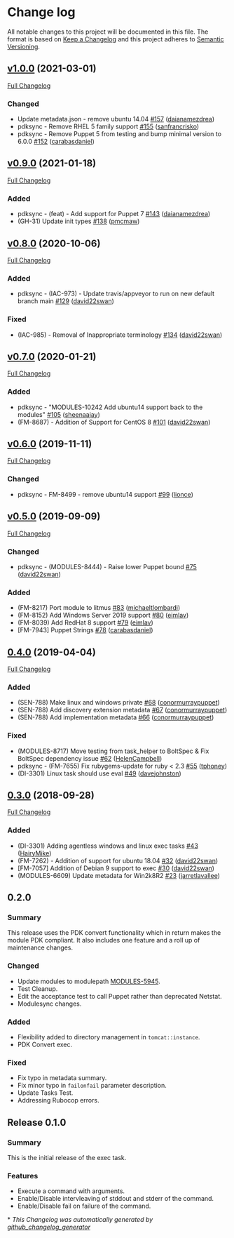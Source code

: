 # Change log

All notable changes to this project will be documented in this file. The format is based on [Keep a Changelog](http://keepachangelog.com/en/1.0.0/) and this project adheres to [Semantic Versioning](http://semver.org).

## [v1.0.0](https://github.com/puppetlabs/puppetlabs-exec/tree/v1.0.0) (2021-03-01)

[Full Changelog](https://github.com/puppetlabs/puppetlabs-exec/compare/v0.9.0...v1.0.0)

### Changed

- Update metadata.json - remove ubuntu 14.04 [\#157](https://github.com/puppetlabs/puppetlabs-exec/pull/157) ([daianamezdrea](https://github.com/daianamezdrea))
- pdksync -  Remove RHEL 5 family support [\#155](https://github.com/puppetlabs/puppetlabs-exec/pull/155) ([sanfrancrisko](https://github.com/sanfrancrisko))
- pdksync - Remove Puppet 5 from testing and bump minimal version to 6.0.0 [\#152](https://github.com/puppetlabs/puppetlabs-exec/pull/152) ([carabasdaniel](https://github.com/carabasdaniel))

## [v0.9.0](https://github.com/puppetlabs/puppetlabs-exec/tree/v0.9.0) (2021-01-18)

[Full Changelog](https://github.com/puppetlabs/puppetlabs-exec/compare/v0.8.0...v0.9.0)

### Added

- pdksync - \(feat\) - Add support for Puppet 7 [\#143](https://github.com/puppetlabs/puppetlabs-exec/pull/143) ([daianamezdrea](https://github.com/daianamezdrea))
- \(GH-31\) Update init types [\#138](https://github.com/puppetlabs/puppetlabs-exec/pull/138) ([pmcmaw](https://github.com/pmcmaw))

## [v0.8.0](https://github.com/puppetlabs/puppetlabs-exec/tree/v0.8.0) (2020-10-06)

[Full Changelog](https://github.com/puppetlabs/puppetlabs-exec/compare/v0.7.0...v0.8.0)

### Added

- pdksync - \(IAC-973\) - Update travis/appveyor to run on new default branch main [\#129](https://github.com/puppetlabs/puppetlabs-exec/pull/129) ([david22swan](https://github.com/david22swan))

### Fixed

- \(IAC-985\) - Removal of Inappropriate terminology [\#134](https://github.com/puppetlabs/puppetlabs-exec/pull/134) ([david22swan](https://github.com/david22swan))

## [v0.7.0](https://github.com/puppetlabs/puppetlabs-exec/tree/v0.7.0) (2020-01-21)

[Full Changelog](https://github.com/puppetlabs/puppetlabs-exec/compare/v0.6.0...v0.7.0)

### Added

- pdksync - "MODULES-10242 Add ubuntu14 support back to the modules" [\#105](https://github.com/puppetlabs/puppetlabs-exec/pull/105) ([sheenaajay](https://github.com/sheenaajay))
- \(FM-8687\) - Addition of Support for CentOS 8 [\#101](https://github.com/puppetlabs/puppetlabs-exec/pull/101) ([david22swan](https://github.com/david22swan))

## [v0.6.0](https://github.com/puppetlabs/puppetlabs-exec/tree/v0.6.0) (2019-11-11)

[Full Changelog](https://github.com/puppetlabs/puppetlabs-exec/compare/v0.5.0...v0.6.0)

### Changed

- pdksync - FM-8499 - remove ubuntu14 support [\#99](https://github.com/puppetlabs/puppetlabs-exec/pull/99) ([lionce](https://github.com/lionce))

## [v0.5.0](https://github.com/puppetlabs/puppetlabs-exec/tree/v0.5.0) (2019-09-09)

[Full Changelog](https://github.com/puppetlabs/puppetlabs-exec/compare/0.4.0...v0.5.0)

### Changed

- pdksync - \(MODULES-8444\) - Raise lower Puppet bound [\#75](https://github.com/puppetlabs/puppetlabs-exec/pull/75) ([david22swan](https://github.com/david22swan))

### Added

- \(FM-8217\) Port module to litmus [\#83](https://github.com/puppetlabs/puppetlabs-exec/pull/83) ([michaeltlombardi](https://github.com/michaeltlombardi))
- \(FM-8152\) Add Windows Server 2019 support [\#80](https://github.com/puppetlabs/puppetlabs-exec/pull/80) ([eimlav](https://github.com/eimlav))
- \(FM-8039\) Add RedHat 8 support [\#79](https://github.com/puppetlabs/puppetlabs-exec/pull/79) ([eimlav](https://github.com/eimlav))
- \[FM-7943\] Puppet Strings [\#78](https://github.com/puppetlabs/puppetlabs-exec/pull/78) ([carabasdaniel](https://github.com/carabasdaniel))

## [0.4.0](https://github.com/puppetlabs/puppetlabs-exec/tree/0.4.0) (2019-04-04)

[Full Changelog](https://github.com/puppetlabs/puppetlabs-exec/compare/0.3.0...0.4.0)

### Added

- \(SEN-788\) Make linux and windows private [\#68](https://github.com/puppetlabs/puppetlabs-exec/pull/68) ([conormurraypuppet](https://github.com/conormurraypuppet))
- \(SEN-788\) Add discovery extension metadata [\#67](https://github.com/puppetlabs/puppetlabs-exec/pull/67) ([conormurraypuppet](https://github.com/conormurraypuppet))
- \(SEN-788\) Add implementation metadata [\#66](https://github.com/puppetlabs/puppetlabs-exec/pull/66) ([conormurraypuppet](https://github.com/conormurraypuppet))

### Fixed

- \(MODULES-8717\) Move testing from task\_helper to BoltSpec & Fix BoltSpec dependency issue [\#62](https://github.com/puppetlabs/puppetlabs-exec/pull/62) ([HelenCampbell](https://github.com/HelenCampbell))
- pdksync - \(FM-7655\) Fix rubygems-update for ruby \< 2.3 [\#55](https://github.com/puppetlabs/puppetlabs-exec/pull/55) ([tphoney](https://github.com/tphoney))
- \(DI-3301\) Linux task should use eval [\#49](https://github.com/puppetlabs/puppetlabs-exec/pull/49) ([davejohnston](https://github.com/davejohnston))

## [0.3.0](https://github.com/puppetlabs/puppetlabs-exec/tree/0.3.0) (2018-09-28)

[Full Changelog](https://github.com/puppetlabs/puppetlabs-exec/compare/0.2.0...0.3.0)

### Added

- \(DI-3301\) Adding agentless windows and linux exec tasks [\#43](https://github.com/puppetlabs/puppetlabs-exec/pull/43) ([HairyMike](https://github.com/HairyMike))
- \(FM-7262\) - Addition of support for ubuntu 18.04 [\#32](https://github.com/puppetlabs/puppetlabs-exec/pull/32) ([david22swan](https://github.com/david22swan))
- \[FM-7057\] Addition of Debian 9 support to exec [\#30](https://github.com/puppetlabs/puppetlabs-exec/pull/30) ([david22swan](https://github.com/david22swan))
- \(MODULES-6609\) Update metadata for Win2k8R2 [\#23](https://github.com/puppetlabs/puppetlabs-exec/pull/23) ([jarretlavallee](https://github.com/jarretlavallee))

## 0.2.0
### Summary
This release uses the PDK convert functionality which in return makes the module PDK compliant. It also includes one feature and a roll up of maintenance changes.

### Changed
- Update modules to modulepath [MODULES-5945](https://tickets.puppet.com/browse/MODULES-5945).
- Test Cleanup.
- Edit the acceptance test to call Puppet rather than deprecated Netstat.
- Modulesync changes.

### Added
- Flexibility added to directory management in `tomcat::instance`.
- PDK Convert exec.

### Fixed
- Fix typo in metadata summary.
- Fix minor typo in `failonfail` parameter description.
- Update Tasks Test.
- Addressing Rubocop errors.

## Release 0.1.0
### Summary
This is the initial release of the exec task.

### Features
- Execute a command with arguments.
- Enable/Disable intervleaving of stddout and stderr of the command.
- Enable/Disable fail on failure of the command.

[0.2.0]: https://github.com/puppetlabs/puppetlabs-tomcat/compare/0.1.0...0.2.0


\* *This Changelog was automatically generated by [github_changelog_generator](https://github.com/github-changelog-generator/github-changelog-generator)*
